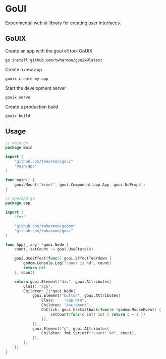# GoUI
Experimental web ui library for creating user interfaces.

## GoUIX
Create an app with the goui cli tool GoUIX

```
go install github.com/twharmon/gouix@latest
```

Create a new app
```
gouix create my-app
```

Start the development server
```
gouix serve
```

Create a production build
```
gouix build
```

## Usage
```go
// main.go
package main

import (
	"github.com/twharmon/goui"
	"main/app"
)

func main() {
	goui.Mount("#root", goui.Component(app.App, goui.NoProps))
}
```


```go
// app/app.go
package app

import (
	"fmt"

	"github.com/twharmon/godom"
	"github.com/twharmon/goui"
)

func App(_ any) *goui.Node {
	count, setCount := goui.UseState(0)

	goui.UseEffect(func() goui.EffectTeardown {
		godom.Console.Log("count is %d", count)
		return nil
	}, count)

	return goui.Element("div", goui.Attributes{
		Class: "app",
		Children: []*goui.Node{
			goui.Element("button", goui.Attributes{
				Class:    "app-btn",
				Children: "increment",
				OnClick: goui.UseCallback(func(e *godom.MouseEvent) {
					setCount(func(c int) int { return c + 1 })
				}),
			}),
			goui.Element("p", goui.Attributes{
				Children: fmt.Sprintf("count: %d", count),
			}),
		},
	})
}
```
